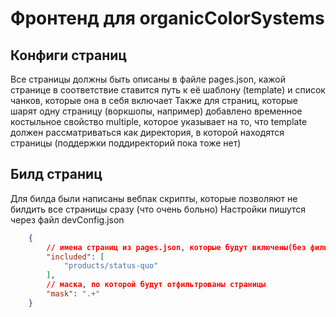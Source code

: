 # Фронтенд для organicColorSystems

## Конфиги страниц
Все страницы должны быть описаны в файле pages.json, кажой странице в соответствие ставится путь к её шаблону (template) и список чанков, которые она в себя включает 
Также для страниц, которые шарят одну страницу (воркшопы, например) добавлено временное костыльное свойство multiple, которое указывает на то, что template должен рассматриваться как директория, в которой находятся страницы (поддержки поддиректорий пока тоже нет)

## Билд страниц 
Для билда были написаны вебпак скрипты, которые позволяют не билдить все страницы сразу (что очень больно)
Настройки пишутся через файл devConfig.json
```json
    {
        // имена страниц из pages.json, которые будут включены(без фильтра все)
        "included": [
            "products/status-quo"
        ],
        // маска, по которой будут отфильтрованы страницы
        "mask": ".+"
    } 
```